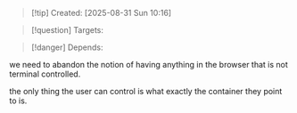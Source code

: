 
>[!tip] Created: [2025-08-31 Sun 10:16]

>[!question] Targets: 

>[!danger] Depends: 

we need to abandon the notion of having anything in the browser that is not terminal controlled.

the only thing the user can control is what exactly the container they point to is.